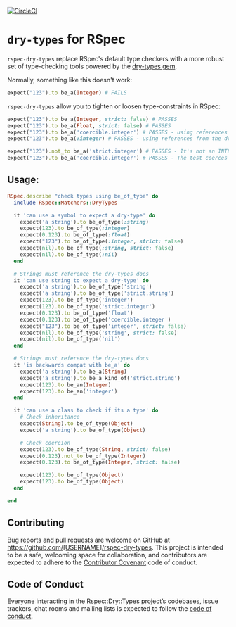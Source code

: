 [![CircleCI](https://circleci.com/gh/patrickclery/rspec-dry-types.svg?style=svg)](https://circleci.com/gh/patrickclery/rspec-dry-types)

# `dry-types` for RSpec

`rspec-dry-types` replace RSpec's default type checkers with a more robust set of type-checking tools powered by the [dry-types gem](http://dry-rb.org/gems/dry-types/). 

Normally, something like this doesn't work:
 
```ruby
expect("123").to be_a(Integer) # FAILS
```

`rspec-dry-types` allow you to tighten or loosen type-constraints in RSpec:

```ruby
expect("123").to be_a(Integer, strict: false) # PASSES
expect("123").to be_a(Float, strict: false) # PASSES
expect("123").to be_a('coercible.integer') # PASSES - using references from the dry-types docs
expect("123").to be_a(:integer) # PASSES - using references from the dry-types docs
```

```ruby
expect("123").not_to be_a('strict.integer') # PASSES - It's not an INTEGER, it's a STRING
expect("123").to be_a('coercible.integer') # PASSES - The test coerces the value to an integer BEFORE testing => "123" becomes 123
```
 
## Usage:

```ruby
RSpec.describe "check types using be_of_type" do
  include RSpec::Matchers::DryTypes

  it 'can use a symbol to expect a dry-type' do
    expect('a string').to be_of_type(:string)
    expect(123).to be_of_type(:integer)
    expect(0.123).to be_of_type(:float)
    expect("123").to be_of_type(:integer, strict: false)
    expect(nil).to be_of_type(:string, strict: false)
    expect(nil).to be_of_type(:nil)
  end

  # Strings must reference the dry-types docs
  it 'can use string to expect a dry-type' do
    expect('a string').to be_of_type('string')
    expect('a string').to be_of_type('strict.string')
    expect(123).to be_of_type('integer')
    expect(123).to be_of_type('strict.integer')
    expect(0.123).to be_of_type('float')
    expect(0.123).to be_of_type('coercible.integer')
    expect("123").to be_of_type('integer', strict: false)
    expect(nil).to be_of_type('string', strict: false)
    expect(nil).to be_of_type('nil')
  end

  # Strings must reference the dry-types docs
  it 'is backwards compat with be_a' do
    expect('a string').to be_a(String)
    expect('a string').to be_a_kind_of('strict.string')
    expect(123).to be_an(Integer)
    expect(123).to be_an('integer')
  end

  it 'can use a class to check if its a type' do
    # Check inheritance
    expect(String).to be_of_type(Object)
    expect('a string').to be_of_type(Object)

    # Check coercion
    expect(123).to be_of_type(String, strict: false)
    expect(0.123).not_to be_of_type(Integer)
    expect(0.123).to be_of_type(Integer, strict: false)

    expect(123).to be_of_type(Object)
    expect(123).to be_of_type(Object)
  end

end
```

## Contributing

Bug reports and pull requests are welcome on GitHub at https://github.com/[USERNAME]/rspec-dry-types. This project is intended to be a safe, welcoming space for collaboration, and contributors are expected to adhere to the [Contributor Covenant](http://contributor-covenant.org) code of conduct.

## Code of Conduct

Everyone interacting in the Rspec::Dry::Types project’s codebases, issue trackers, chat rooms and mailing lists is expected to follow the [code of conduct](https://github.com/[USERNAME]/rspec-dry-types/blob/master/CODE_OF_CONDUCT.md).
